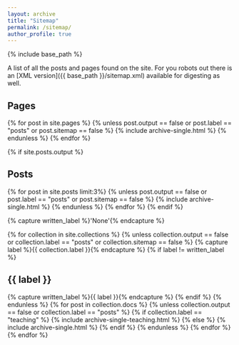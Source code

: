 ```yaml
---
layout: archive
title: "Sitemap"
permalink: /sitemap/
author_profile: true
---
```


{% include base_path %}

A list of all the posts and pages found on the site. For you robots out there is an [XML version]({{ base_path }}/sitemap.xml) available for digesting as well.

<h2>Pages</h2>
{% for post in site.pages %}
{% unless post.output == false or post.label == "posts" or post.sitemap == false %}
  {% include archive-single.html %}
{% endunless %}
{% endfor %}


{% if site.posts.output %}
<h2>Posts</h2>
{% for post in site.posts limit:3%}
  {% unless post.output == false or post.label == "posts" or post.sitemap == false %}
  {% include archive-single.html %}
  {% endunless %}
{% endfor %}
{% endif %}


{% capture written_label %}'None'{% endcapture %}

{% for collection in site.collections %}
{% unless collection.output == false or collection.label == "posts" or collection.sitemap == false %}
  {% capture label %}{{ collection.label }}{% endcapture %}
  {% if label != written_label %}
  <h2>{{ label }}</h2>
  {% capture written_label %}{{ label }}{% endcapture %}
  {% endif %}
{% endunless %}
{% for post in collection.docs %}
  {% unless collection.output == false or collection.label == "posts" %}
    {% if collection.label == "teaching" %}
      {% include archive-single-teaching.html %}
    {% else %}
      {% include archive-single.html %}
    {% endif %}  
  {% endunless %}
{% endfor %}
{% endfor %}
